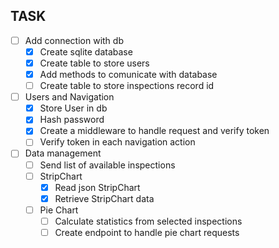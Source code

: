 ## TASK

- [ ] Add connection with db
    - [x] Create sqlite database
    - [x] Create table to store users
    - [x] Add methods to comunicate with database
    - [ ] Create table to store inspections record id
- [ ] Users and Navigation
    - [x] Store User in db
    - [x] Hash password
    - [x] Create a middleware to handle request and verify token
    - [ ] Verify token in each navigation action
- [ ] Data management
    - [ ] Send list of available inspections
    - [ ] StripChart
        - [x] Read json StripChart 
        - [x] Retrieve StripChart data
    - [ ] Pie Chart
        - [ ] Calculate statistics from selected inspections
        - [ ] Create endpoint to handle pie chart requests